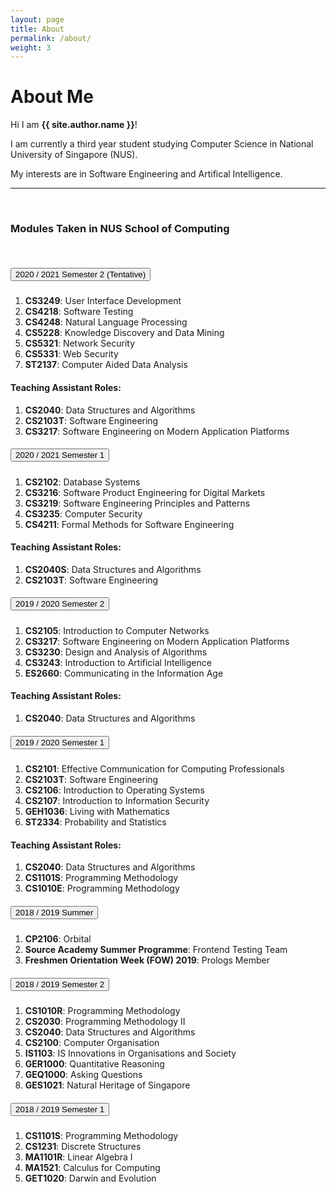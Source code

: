 ```yaml
---
layout: page
title: About
permalink: /about/
weight: 3
---
```


# **About Me**

Hi I am **{{ site.author.name }}**!<br>

I am currently a third year student studying Computer Science in National University of Singapore (NUS).

My interests are in Software Engineering and Artifical Intelligence.

<!-- <div class="row">
{% include about/skills.html title="Programming Skills" source=site.data.programming-skills %}
{% include about/skills.html title="Other Skills" source=site.data.other-skills %}
</div> -->

<!-- <div class="row">
{% include about/timeline.html %}
</div> -->

---

<br />

### Modules Taken in NUS School of Computing

<br />
<div id="accordion">
	<div class="card">
    <div class="card-header" id="headingSeven">
      <h5 class="mb-0">
        <button class="btn btn-link collapsed" data-toggle="collapse" data-target="#collapseSeven" aria-expanded="true" aria-controls="collapseSeven">
          2020 / 2021 Semester 2 (Tentative)
        </button>
      </h5>
    </div>
    <div id="collapseSeven" class="collapse show" aria-labelledby="headingSeven" data-parent="#accordion">
      <div class="card-body">
         <ol>
          <li><strong>CS3249</strong>: User Interface Development</li>
          <li><strong>CS4218</strong>: Software Testing</li>
          <li><strong>CS4248</strong>: Natural Language Processing</li>
          <li><strong>CS5228</strong>: Knowledge Discovery and Data Mining</li>
          <li><strong>CS5321</strong>: Network Security</li>
          <li><strong>CS5331</strong>: Web Security</li>
          <li><strong>ST2137</strong>: Computer Aided Data Analysis</li>
        </ol>
        <h4>Teaching Assistant Roles:</h4>
        <ol>
          <li><strong>CS2040</strong>: Data Structures and Algorithms</li>
          <li><strong>CS2103T</strong>: Software Engineering</li>
          <li><strong>CS3217</strong>: Software Engineering on Modern Application Platforms</li>
        </ol>
      </div>
    </div>
  </div>
  <div class="card">
    <div class="card-header" id="headingSix">
      <h5 class="mb-0">
        <button class="btn btn-link" data-toggle="collapse" data-target="#collapseSix" aria-expanded="true" aria-controls="collapseSix">
          2020 / 2021 Semester 1
        </button>
      </h5>
    </div>
    <div id="collapseSix" class="collapse" aria-labelledby="headingSix" data-parent="#accordion">
      <div class="card-body">
         <ol>
          <li><strong>CS2102</strong>: Database Systems</li>
          <li><strong>CS3216</strong>: Software Product Engineering for Digital Markets</li>
          <li><strong>CS3219</strong>: Software Engineering Principles and Patterns</li>
          <li><strong>CS3235</strong>: Computer Security</li>
          <li><strong>CS4211</strong>: Formal Methods for Software Engineering</li>
        </ol>
        <h4>Teaching Assistant Roles:</h4>
        <ol>
          <li><strong>CS2040S</strong>: Data Structures and Algorithms</li>
          <li><strong>CS2103T</strong>: Software Engineering</li>
        </ol>
      </div>
    </div>
  </div>
  <div class="card">
    <div class="card-header" id="headingFive">
      <h5 class="mb-0">
        <button class="btn btn-link" data-toggle="collapse" data-target="#collapseFive" aria-expanded="true" aria-controls="collapseFive">
          2019 / 2020 Semester 2
        </button>
      </h5>
    </div>
    <div id="collapseFive" class="collapse" aria-labelledby="headingFive" data-parent="#accordion">
      <div class="card-body">
         <ol>
        	<li><strong>CS2105</strong>: Introduction to Computer Networks</li>
        	<li><strong>CS3217</strong>: Software Engineering on Modern Application Platforms</li>
        	<li><strong>CS3230</strong>: Design and Analysis of Algorithms</li>
        	<li><strong>CS3243</strong>: Introduction to Artificial Intelligence</li>
        	<li><strong>ES2660</strong>: Communicating in the Information Age</li>
        </ol>
        <h4>Teaching Assistant Roles:</h4>
        <ol>
        	<li><strong>CS2040</strong>: Data Structures and Algorithms</li>
        </ol>
      </div>
    </div>
  </div>
  <div class="card">
    <div class="card-header" id="headingFour">
      <h5 class="mb-0">
        <button class="btn btn-link collapsed" data-toggle="collapse" data-target="#collapseFour" aria-expanded="true" aria-controls="collapseFour">
          2019 / 2020 Semester 1
        </button>
      </h5>
    </div>
    <div id="collapseFour" class="collapse" aria-labelledby="headingFour" data-parent="#accordion">
      <div class="card-body">
         <ol>
        	<li><strong>CS2101</strong>: Effective Communication for Computing Professionals</li>
        	<li><strong>CS2103T</strong>: Software Engineering</li>
        	<li><strong>CS2106</strong>: Introduction to Operating Systems</li>
        	<li><strong>CS2107</strong>: Introduction to Information Security</li>
        	<li><strong>GEH1036</strong>: Living with Mathematics</li>
   			<li><strong>ST2334</strong>: Probability and Statistics</li>
        </ol>
        <h4>Teaching Assistant Roles:</h4>
        <ol>
        	<li><strong>CS2040</strong>: Data Structures and Algorithms</li>
        	<li><strong>CS1101S</strong>: Programming Methodology</li>
        	<li><strong>CS1010E</strong>: Programming Methodology</li>
        </ol>
      </div>
    </div>
  </div>
  <div class="card">
    <div class="card-header" id="headingThree">
      <h5 class="mb-0">
        <button class="btn btn-link collapsed" data-toggle="collapse" data-target="#collapseThree" aria-expanded="false" aria-controls="collapseThree">
          2018 / 2019 Summer
        </button>
      </h5>
    </div>
    <div id="collapseThree" class="collapse" aria-labelledby="headingThree" data-parent="#accordion">
      <div class="card-body">
         <ol>
        	<li><strong>CP2106</strong>: Orbital</li>
        	<li><strong>Source Academy Summer Programme</strong>: Frontend Testing Team</li>
        	<li><strong>Freshmen Orientation Week (FOW) 2019</strong>: Prologs Member</li>
        </ol>
      </div>
    </div>
  </div>
  <div class="card">
    <div class="card-header" id="headingTwo">
      <h5 class="mb-0">
        <button class="btn btn-link collapsed" data-toggle="collapse" data-target="#collapseTwo" aria-expanded="false" aria-controls="collapseTwo">
          2018 / 2019 Semester 2
        </button>
      </h5>
    </div>
    <div id="collapseTwo" class="collapse" aria-labelledby="headingTwo" data-parent="#accordion">
      <div class="card-body">
        <ol>
        	<li><strong>CS1010R</strong>: Programming Methodology</li>
        	<li><strong>CS2030</strong>: Programming Methodology II</li>
        	<li><strong>CS2040</strong>: Data Structures and Algorithms</li>
          <li><strong>CS2100</strong>: Computer Organisation</li>
        	<li><strong>IS1103</strong>: IS Innovations in Organisations and Society</li>
        	<li><strong>GER1000</strong>: Quantitative Reasoning</li>
        	<li><strong>GEQ1000</strong>: Asking Questions</li>
        	<li><strong>GES1021</strong>: Natural Heritage of Singapore</li>
		</ol>
      </div>
    </div>
  </div>
  <div class="card">
    <div class="card-header" id="headingOne">
      <h5 class="mb-0">
        <button class="btn btn-link collapsed" data-toggle="collapse" data-target="#collapseOne" aria-expanded="false" aria-controls="collapseOne">
          2018 / 2019 Semester 1
        </button>
      </h5>
    </div>
    <div id="collapseOne" class="collapse" aria-labelledby="headingOne" data-parent="#accordion">
      <div class="card-body">
      	<ol>
        	<li><strong>CS1101S</strong>: Programming Methodology</li>
        	<li><strong>CS1231</strong>: Discrete Structures</li>
        	<li><strong>MA1101R</strong>: Linear Algebra I</li>
        	<li><strong>MA1521</strong>: Calculus for Computing</li>
        	<li><strong>GET1020</strong>: Darwin and Evolution</li>
		</ol>
      </div>
    </div>
  </div>
</div>
